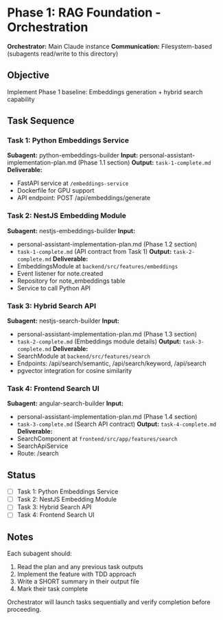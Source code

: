 # Phase 1: RAG Foundation - Orchestration

**Orchestrator:** Main Claude instance
**Communication:** Filesystem-based (subagents read/write to this directory)

## Objective

Implement Phase 1 baseline: Embeddings generation + hybrid search capability

## Task Sequence

### Task 1: Python Embeddings Service
**Subagent:** python-embeddings-builder
**Input:** personal-assistant-implementation-plan.md (Phase 1.1 section)
**Output:** `task-1-complete.md`
**Deliverable:**
- FastAPI service at `/embeddings-service`
- Dockerfile for GPU support
- API endpoint: POST /api/embeddings/generate

### Task 2: NestJS Embedding Module
**Subagent:** nestjs-embeddings-builder
**Input:**
- personal-assistant-implementation-plan.md (Phase 1.2 section)
- `task-1-complete.md` (API contract from Task 1)
**Output:** `task-2-complete.md`
**Deliverable:**
- EmbeddingsModule at `backend/src/features/embeddings`
- Event listener for note.created
- Repository for note_embeddings table
- Service to call Python API

### Task 3: Hybrid Search API
**Subagent:** nestjs-search-builder
**Input:**
- personal-assistant-implementation-plan.md (Phase 1.3 section)
- `task-2-complete.md` (Embeddings module details)
**Output:** `task-3-complete.md`
**Deliverable:**
- SearchModule at `backend/src/features/search`
- Endpoints: /api/search/semantic, /api/search/keyword, /api/search
- pgvector integration for cosine similarity

### Task 4: Frontend Search UI
**Subagent:** angular-search-builder
**Input:**
- personal-assistant-implementation-plan.md (Phase 1.4 section)
- `task-3-complete.md` (Search API contract)
**Output:** `task-4-complete.md`
**Deliverable:**
- SearchComponent at `frontend/src/app/features/search`
- SearchApiService
- Route: /search

## Status

- [ ] Task 1: Python Embeddings Service
- [ ] Task 2: NestJS Embedding Module
- [ ] Task 3: Hybrid Search API
- [ ] Task 4: Frontend Search UI

## Notes

Each subagent should:
1. Read the plan and any previous task outputs
2. Implement the feature with TDD approach
3. Write a SHORT summary in their output file
4. Mark their task complete

Orchestrator will launch tasks sequentially and verify completion before proceeding.

